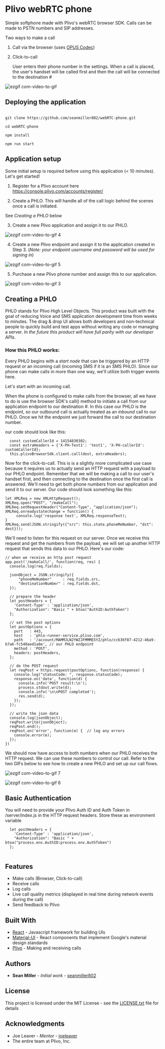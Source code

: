 # Plivo webRTC phone
Simple softphone made with Plivo's webRTC browser SDK. Calls can be made to PSTN numbers and SIP addresses.

Two ways to make a call

1. Call via the browser (uses <a href="http://opus-codec.org/" target="_blank">OPUS Codec</a>)
2. Click-to-call

     User enters their phone number in the settings. When a call is placed, the user's handset will be called first and then        the call will be connected to the destination # 

![ezgif com-video-to-gif](https://user-images.githubusercontent.com/32422458/40951940-18cd6908-682e-11e8-8e13-787de45b1a90.gif)

## Deploying the application
```

git clone https://github.com/seanmiller802/webRTC-phone.git

cd webRTC-phone

npm install 

npm run start

```

## Application setup
Some initial setup is required before using this application (< 10 minutes). Let's get started!

1. Register for a Plivo account here <a href="https://console.plivo.com/accounts/register/">https://console.plivo.com/accounts/register/</a> 

2. Create a PHLO. This will handle all of the call logic behind the scenes once a call is initiated.  

See _Creating a PHLO_ below
     
3. Create a new Plivo application and assign it to our PHLO.
  
  ![ezgif com-video-to-gif 4](https://user-images.githubusercontent.com/32422458/40952267-71e27078-682f-11e8-8c9b-8f113ed0f76d.gif)
  
4. Create a new Plivo endpoint and assign it to the application created in Step 3. (_Note: your endpoint username and password will be used for signing in_)

 ![ezgif com-video-to-gif 5](https://user-images.githubusercontent.com/32422458/40952362-d756d872-682f-11e8-9fa7-a3f83e8e140b.gif)
  
5. Purchase a new Plivo phone number and assign this to our application.

![ezgif com-video-to-gif 3](https://user-images.githubusercontent.com/32422458/40952112-e41bed8c-682e-11e8-9108-b09d788d0a2a.gif)

## Creating a PHLO
PHLO stands for Plivo High Level Objects. This product was built with the goal of reducing Voice and SMS application development time from weeks to minutes. The drag & drop UI allows both developers and non-technical people to quickly build and test apps without writing any code or managing a server. _In the future this product will have full parity with our developer APIs._

### How this PHLO works:

Every PHLO begins with a _start node_ that can be triggered by an HTTP request or an incoming call (incoming SMS if it is an SMS PHLO). Since our phone can make calls in more than one way, we'll utilize both trigger events here. 

Let's start with an incoming call. 

When the phone is configured to make calls from the browser, all we have to do is use the browser SDK's call() method to initiate a call from our application endpoint to our destination #. In this case our PHLO is the endpoint, so our outbound call is actually treated as an _inbound_ call to our PHLO. Once we hit the endpoint we just forward the call to our destination number.

our code should look like this:
```
  const customCallerId = 14154830302;
  const extraHeaders = {'X-PH-Test1': 'test1', 'X-PH-callerId': customCallerId};
  this.plivoBrowserSdk.client.call(dest, extraHeaders);
```

Now for the click-to-call. This is is a slightly more complicated use case because it requires us to actually send an HTTP request with a payload to our PHLO endpoint. Remember that we will be making a call to our user's handset first, and then connecting to the destination once the first call is answered. We'll need to get both phone numbers from our application and send it to our server. Our code should look something like this:

```
let XMLReq = new XMLHttpRequest();
XMLReq.open("POST", "/makeCall");
XMLReq.setRequestHeader("Content-Type", "application/json");
XMLReq.onreadystatechange = function() {
     console.log('response text', XMLReq.responseText);
}
XMLReq.send(JSON.stringify({"src": this.state.phoneMeNumber, "dst": dest}));
```

We'll need to listen for this request on our server. Once we receive this request and get the numbers from the payload, we will set up another HTTP request that sends this data to our PHLO. Here's our code: 

```
// when we receive an http post request
app.post('/makeCall/', function(req, res) {
  console.log(req.fields);

  jsonObject = JSON.stringify({
      "phoneMeNumber"     : req.fields.src,
      "destinationNumber" : req.fields.dst,
  });

  // prepare the header
  let postHeaders = {
    'Content-Type' : 'application/json',
    "Authorization": "Basic " + btoa("AuthID:AuthToken")
  };

  // set the post options
  let postOptions = {
    port   : 443,
    host   : 'phlo-runner-service.plivo.com',
    path   : '/account/MAMMJLN2YWZJFMMME5YZ/phlo/cc636f87-4212-46a9-b7a6-fc540aed1a8e', // our PHLO endpoint
    method : 'POST',
    headers: postHeaders,
  };

  // do the POST request
  let reqPost = https.request(postOptions, function(response) {
    console.log("statusCode: ", response.statusCode);
    response.on('data', function(d) {
      console.info('POST result:\n');
      process.stdout.write(d);
      console.info('\n\nPOST completed');
      res.send(d);
    });
  });

  // write the json data
  console.log(jsonObject);
  reqPost.write(jsonObject);
  reqPost.end();
  reqPost.on('error', function(e) {  // log any errors
    console.error(e);
  });
})
```

We should now have access to both numbers when our PHLO receives the HTTP request. We can use these numbers to control our call. Refer to the two GIFs below to see how to create a new PHLO and set up our call flows.


![ezgif com-video-to-gif 7](https://user-images.githubusercontent.com/32422458/40958848-9c68188c-684f-11e8-9fc7-ac5baf791d6e.gif)


![ezgif com-video-to-gif 6](https://user-images.githubusercontent.com/32422458/40958398-fb10c516-684d-11e8-9bf4-38e3708121d7.gif)


## Basic Authentication
You will need to provide your Plivo Auth ID and Auth Token in /server/index.js in the HTTP request headers. Store these as environment variable
```
  let postHeaders = {
    'Content-Type' : 'application/json',
    "Authorization": "Basic " + btoa("process.env.AuthID:process.env.AuthToken")
  };
  
```

## Features

* Make calls (Browser, Click-to-call)
* Receive calls
* Log calls
* Live call quality metrics (displayed in real time during network events during the call)
* Send feedback to Plivo

## Built With

* [React](https://reactjs.org/) - Javascript framework for building UIs
* [Material-UI](https://material-ui.com/) - React components that implement Google's material design standards
* [Plivo](https://www.plivo.com/) - Making and receiving calls

## Authors

* **Sean Miller** - *Initial work* - [seanmiller802](https://github.com/)

## License

This project is licensed under the MIT License - see the [LICENSE.txt](LICENSE.txt) file for details

## Acknowledgments

* Joe Leaver - *Mentor* - [joeleaver](https://github.com/joeleaver)
* The entire team at Plivo, Inc. 


